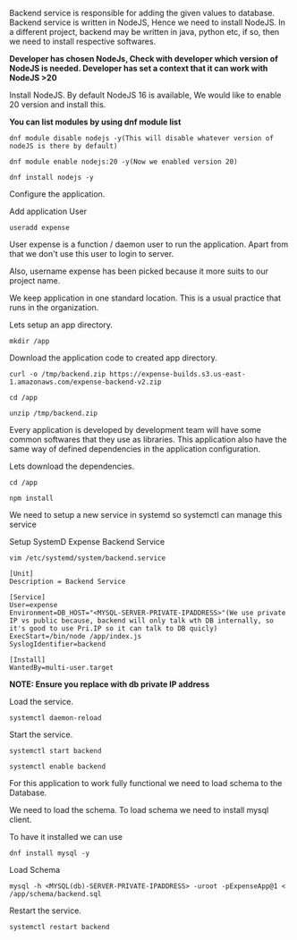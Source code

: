 Backend service is responsible for adding the given values to database. Backend service is written in NodeJS, Hence we need to install NodeJS.
In a different project, backend may be written in java, python etc, if so, then we need to install respective softwares. 

**Developer has chosen NodeJs, Check with developer which version of NodeJS is needed. Developer has set a context that it can work with NodeJS >20**

Install NodeJS. By default NodeJS 16 is available, We would like to enable 20 version and install this.

**You can list modules by using dnf module list**

```
dnf module disable nodejs -y(This will disable whatever version of nodeJS is there by default)
```
```
dnf module enable nodejs:20 -y(Now we enabled version 20)
```

```
dnf install nodejs -y
```

Configure the application.

Add application User
```
useradd expense
```

User expense is a function / daemon user to run the application. Apart from that we don't use this user to login to server.

Also, username expense has been picked because it more suits to our project name.

We keep application in one standard location. This is a usual practice that runs in the organization.

Lets setup an app directory.

```
mkdir /app
```

Download the application code to created app directory.

```
curl -o /tmp/backend.zip https://expense-builds.s3.us-east-1.amazonaws.com/expense-backend-v2.zip
```
```
cd /app
```
```
unzip /tmp/backend.zip
```

Every application is developed by development team will have some common softwares that they use as libraries. This application also have the same way of defined dependencies in the application configuration.

Lets download the dependencies.

```
cd /app
```
```
npm install
```

We need to setup a new service in systemd so systemctl can manage this service

Setup SystemD Expense Backend Service
```
vim /etc/systemd/system/backend.service
```

```
[Unit]
Description = Backend Service

[Service]
User=expense
Environment=DB_HOST="<MYSQL-SERVER-PRIVATE-IPADDRESS>"(We use private IP vs public because, backend will only talk wth DB internally, so it's good to use Pri.IP so it can talk to DB quicly)
ExecStart=/bin/node /app/index.js
SyslogIdentifier=backend

[Install]
WantedBy=multi-user.target
```

**NOTE: Ensure you replace <MYSQL-SERVER-PUBLIC-IPADDRESS> with db private IP address**

Load the service.

```
systemctl daemon-reload
```

Start the service.
```
systemctl start backend
```
```
systemctl enable backend
```

For this application to work fully functional we need to load schema to the Database.

We need to load the schema. To load schema we need to install mysql client.

To have it installed we can use

```
dnf install mysql -y
```

Load Schema

```
mysql -h <MYSQL(db)-SERVER-PRIVATE-IPADDRESS> -uroot -pExpenseApp@1 < /app/schema/backend.sql
```

Restart the service.
```
systemctl restart backend
```

